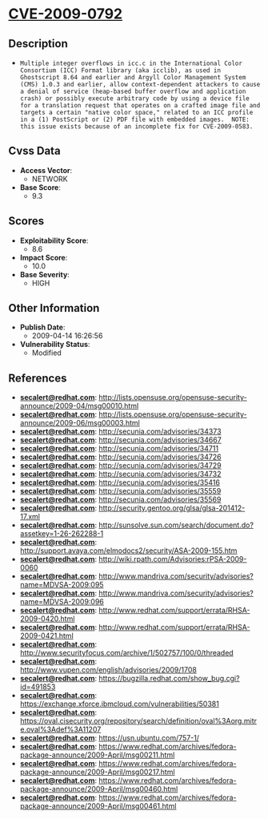 
# [CVE-2009-0792](https://cve.mitre.org/cgi-bin/cvename.cgi?name=CVE-2009-0792)

## Description

- `Multiple integer overflows in icc.c in the International Color Consortium (ICC) Format library (aka icclib), as used in Ghostscript 8.64 and earlier and Argyll Color Management System (CMS) 1.0.3 and earlier, allow context-dependent attackers to cause a denial of service (heap-based buffer overflow and application crash) or possibly execute arbitrary code by using a device file for a translation request that operates on a crafted image file and targets a certain "native color space," related to an ICC profile in a (1) PostScript or (2) PDF file with embedded images.  NOTE: this issue exists because of an incomplete fix for CVE-2009-0583.`

## Cvss Data

- **Access Vector**:
  - NETWORK
- **Base Score**:
  - 9.3

## Scores

- **Exploitability Score**:
  - 8.6
- **Impact Score**:
  - 10.0
- **Base Severity**:
  - HIGH

## Other Information

- **Publish Date**:
  - 2009-04-14 16:26:56
- **Vulnerability Status**:
  - Modified

## References

- **secalert@redhat.com**: http://lists.opensuse.org/opensuse-security-announce/2009-04/msg00010.html
- **secalert@redhat.com**: http://lists.opensuse.org/opensuse-security-announce/2009-06/msg00003.html
- **secalert@redhat.com**: http://secunia.com/advisories/34373
- **secalert@redhat.com**: http://secunia.com/advisories/34667
- **secalert@redhat.com**: http://secunia.com/advisories/34711
- **secalert@redhat.com**: http://secunia.com/advisories/34726
- **secalert@redhat.com**: http://secunia.com/advisories/34729
- **secalert@redhat.com**: http://secunia.com/advisories/34732
- **secalert@redhat.com**: http://secunia.com/advisories/35416
- **secalert@redhat.com**: http://secunia.com/advisories/35559
- **secalert@redhat.com**: http://secunia.com/advisories/35569
- **secalert@redhat.com**: http://security.gentoo.org/glsa/glsa-201412-17.xml
- **secalert@redhat.com**: http://sunsolve.sun.com/search/document.do?assetkey=1-26-262288-1
- **secalert@redhat.com**: http://support.avaya.com/elmodocs2/security/ASA-2009-155.htm
- **secalert@redhat.com**: http://wiki.rpath.com/Advisories:rPSA-2009-0060
- **secalert@redhat.com**: http://www.mandriva.com/security/advisories?name=MDVSA-2009:095
- **secalert@redhat.com**: http://www.mandriva.com/security/advisories?name=MDVSA-2009:096
- **secalert@redhat.com**: http://www.redhat.com/support/errata/RHSA-2009-0420.html
- **secalert@redhat.com**: http://www.redhat.com/support/errata/RHSA-2009-0421.html
- **secalert@redhat.com**: http://www.securityfocus.com/archive/1/502757/100/0/threaded
- **secalert@redhat.com**: http://www.vupen.com/english/advisories/2009/1708
- **secalert@redhat.com**: https://bugzilla.redhat.com/show_bug.cgi?id=491853
- **secalert@redhat.com**: https://exchange.xforce.ibmcloud.com/vulnerabilities/50381
- **secalert@redhat.com**: https://oval.cisecurity.org/repository/search/definition/oval%3Aorg.mitre.oval%3Adef%3A11207
- **secalert@redhat.com**: https://usn.ubuntu.com/757-1/
- **secalert@redhat.com**: https://www.redhat.com/archives/fedora-package-announce/2009-April/msg00211.html
- **secalert@redhat.com**: https://www.redhat.com/archives/fedora-package-announce/2009-April/msg00217.html
- **secalert@redhat.com**: https://www.redhat.com/archives/fedora-package-announce/2009-April/msg00460.html
- **secalert@redhat.com**: https://www.redhat.com/archives/fedora-package-announce/2009-April/msg00461.html
